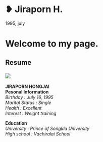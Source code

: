 # ❥ Jiraporn H.
1995, july
# Welcome to my page.
## Resume
### ![](https://scontent-a-hkg.xx.fbcdn.net/hphotos-xpf1/v/t1.0-9/10393542_10203014024023602_3992892668162033508_n.jpg?oh=c97b95a3a64941b6000559ad2915964b&oe=555A1065)

  **JIRAPORN HONGJAI**    
**Pesonal Information**  
*Birthday       : July 16, 1995*  
*Marital Status : Single*  
*Health         : Excellent*  
*Interest       : Weight training*
  
**Education**  
*University     : Prince of Songkla University*  
*High school    : Vachiralai School*

